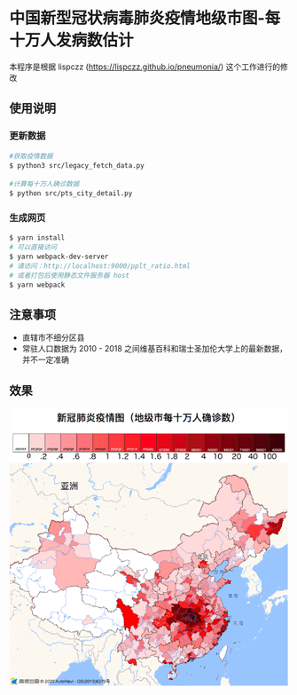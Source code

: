 # 中国新型冠状病毒肺炎疫情地级市图-每十万人发病数估计

本程序是根据 lispczz (https://lispczz.github.io/pneumonia/) 这个工作进行的修改

## 使用说明

### 更新数据
```bash
#获取疫情数据
$ python3 src/legacy_fetch_data.py

#计算每十万人确诊数据
$ python src/pts_city_detail.py
```

### 生成网页 
```bash
$ yarn install
# 可以直接访问
$ yarn webpack-dev-server
# 请访问：http://localhost:9000/pplt_ratio.html
# 或者打包后使用静态文件服务器 host
$ yarn webpack
```


## 注意事项
* 直辖市不细分区县
* 常驻人口数据为 2010 - 2018 之间维基百科和瑞士圣加伦大学上的最新数据，并不一定准确

## 效果

![效果图](pplt_ratio_demo.png)

